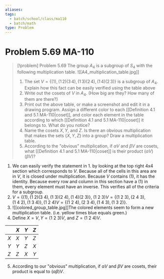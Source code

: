 ```yaml
---
aliases: 
tags:
  - batch/school/class/ma110
  - batch/math
type: Problem
---
```

# Problem 5.69 MA-110

> [!problem] Problem 5.69
> The group $A_{4}$ is a subgroup of $S_{4}$ with the following multiplication table.
> ![[A4_multiplication_table.jpg]]
> 1. The set $V=\{ (1), (1\,2)(3\,4), (1\,3)(2\,4), (1\,4)(2\,3)\}$ is a subgroup of $A_{4}$. Explain how this fact can be easily verified using the table above
> 2. Write out the cosets of $V$ in $A_{4}$. (How big are they? How many of them are there?)
> 3. Print out the above table, or make a screenshot and edit it in a drawing program. Assign a different color to each [[Definition 4.1 and 5.1 MA-110|coset]], and color each element in the table according to which [[Definition 4.1 and 5.1 MA-110|coset]] it belongs to. What do you notice?
> 4. Name the cosets $X,Y$, and $Z$. Is there an obvious multiplication that makes the sets $\{ X,Y,Z \}$ into a group? Draw a multiplication table.
> 5. According to the "obvious" multiplication, if $\alpha V$ and $\beta V$ are cosets, what [[Definition 4.1 and 5.1 MA-110|coset]] is their product $(\alpha V)(\beta V)$?

1. We can easily verify the statement in 1. by looking at the top right 4x4 section which corresponds to $V$. Because all of the cells in this area are in $V$, it is closed under multiplication. Because $V$ contains $(1)$, it has the identity. Because every row and column in this section have a $(1)$ in them, every element must have an inverse. This verifies all of the criteria for a subgroup.
2. $V=\{ (1), (1\ 2)(3\ 4), (1\ 3)(2\ 4), (1\ 4)(2\ 3)\}$, $(1\ 2\ 3)V=\{ (1\ 2\ 3), (2\ 4\ 3), (1\ 4\ 2), (1\ 3\ 4) \}, (1\ 2\ 4)V=\{ (1\ 2 \ 4), (2\ 3\ 4),(1\ 4\ 3), (1\ 3\ 2) \}$.
3. ![[colored_group_table.jpg]]The colored elements seem to form a new multiplication table. (i.e. yellow times blue equals green.)
4. Define $X=V, Y=(1\ 2\ 3)V$, and $Z=(1\ 2\ 4)V$.

|     | $X$ | $Y$ | $Z$ |
| --- | --- | --- | --- |
| $X$ | $X$ | $Y$ | $Z$ |
| $Y$ | $Y$ | $Z$ | $X$ |
| $Z$ | $Z$ | $X$ | $Y$ |

5. According to our "obvious" multiplication, if $\alpha V$ and $\beta V$ are cosets, their product is equal to $(\alpha \beta)V$.
